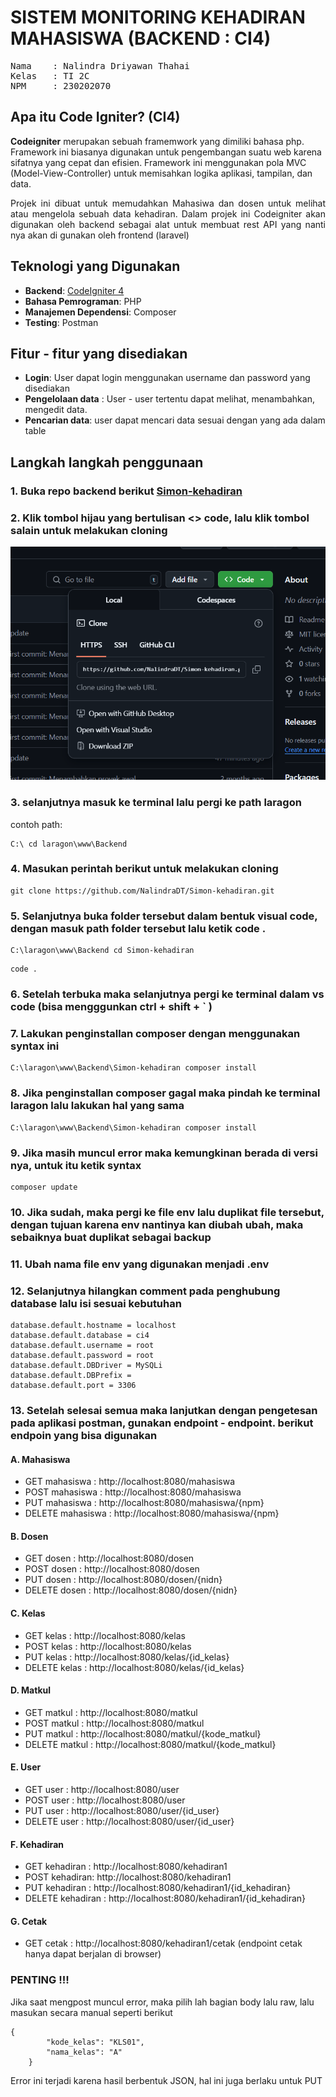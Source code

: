# SISTEM MONITORING KEHADIRAN MAHASISWA (BACKEND : CI4)
<pre>
Nama    : Nalindra Driyawan Thahai
Kelas   : TI 2C
NPM     : 230202070
</pre>

## Apa itu Code Igniter? (CI4)

**Codeigniter** merupakan sebuah framemwork yang dimiliki bahasa php. Framework ini biasanya digunakan untuk pengembangan suatu web karena sifatnya yang cepat dan efisien. Framework ini menggunakan pola MVC (Model-View-Controller) untuk memisahkan logika aplikasi, tampilan, dan data.

<p align="justify">Projek ini dibuat untuk memudahkan Mahasiwa dan dosen untuk melihat atau mengelola sebuah data kehadiran. Dalam projek ini Codeigniter akan digunakan oleh backend sebagai alat untuk membuat rest API yang nanti nya akan di gunakan oleh frontend (laravel)</p>

## Teknologi yang Digunakan

- **Backend**: [CodeIgniter 4](https://codeigniter.com/)
- **Bahasa Pemrograman**: PHP
- **Manajemen Dependensi**: Composer
- **Testing**: Postman

## Fitur - fitur yang disediakan
- **Login**: User dapat login menggunakan username dan password yang disediakan
- **Pengelolaan data** : User - user tertentu dapat melihat, menambahkan, mengedit data.
- **Pencarian data**: user dapat mencari data sesuai dengan yang ada dalam table

## Langkah langkah penggunaan

### 1. Buka repo backend berikut [Simon-kehadiran](https://github.com/NalindraDT/Simon-kehadiran)

### 2. Klik tombol hijau yang bertulisan <> code, lalu klik tombol salain untuk melakukan cloning
![github](img/1.png)

### 3. selanjutnya masuk ke terminal lalu pergi ke path laragon
contoh path:
```
C:\ cd laragon\www\Backend
```
### 4. Masukan perintah berikut untuk melakukan cloning
```
git clone https://github.com/NalindraDT/Simon-kehadiran.git

```
### 5. Selanjutnya buka folder tersebut dalam bentuk visual code, dengan masuk path folder tersebut lalu ketik code .

```
C:\laragon\www\Backend cd Simon-kehadiran
```

```
code .
```
### 6. Setelah terbuka maka selanjutnya pergi ke terminal dalam vs code (bisa mengggunkan ctrl + shift + ` )

### 7.  Lakukan penginstallan composer dengan menggunakan syntax ini
```
C:\laragon\www\Backend\Simon-kehadiran composer install
```
### 8. Jika penginstallan composer gagal maka pindah ke terminal laragon lalu lakukan hal yang sama

```
C:\laragon\www\Backend\Simon-kehadiran composer install
```

### 9. Jika masih muncul error maka kemungkinan berada di versi nya, untuk itu ketik syntax
```
composer update
```
### 10. Jika sudah, maka pergi ke file env lalu duplikat file tersebut, dengan tujuan karena env nantinya kan diubah ubah, maka sebaiknya buat duplikat sebagai backup

### 11. Ubah nama file env yang digunakan menjadi .env

### 12. Selanjutnya hilangkan comment pada penghubung database lalu isi sesuai kebutuhan
```
database.default.hostname = localhost
database.default.database = ci4
database.default.username = root
database.default.password = root
database.default.DBDriver = MySQLi
database.default.DBPrefix =
database.default.port = 3306
```

### 13. Setelah selesai semua maka lanjutkan dengan pengetesan pada aplikasi postman, gunakan endpoint - endpoint. berikut endpoin yang bisa digunakan

#### A. Mahasiswa
- GET mahasiswa     : http://localhost:8080/mahasiswa
- POST mahasiswa    : http://localhost:8080/mahasiswa
- PUT mahasiswa     : http://localhost:8080/mahasiswa/{npm}
- DELETE mahasiswa  : http://localhost:8080/mahasiswa/{npm}

#### B. Dosen
- GET dosen        : http://localhost:8080/dosen
- POST dosen       : http://localhost:8080/dosen
- PUT dosen        : http://localhost:8080/dosen/{nidn}
- DELETE dosen     : http://localhost:8080/dosen/{nidn}

#### C. Kelas
- GET kelas       : http://localhost:8080/kelas
- POST kelas      : http://localhost:8080/kelas
- PUT kelas       : http://localhost:8080/kelas/{id_kelas}
- DELETE kelas    : http://localhost:8080/kelas/{id_kelas}

#### D. Matkul
- GET matkul     : http://localhost:8080/matkul
- POST matkul    : http://localhost:8080/matkul
- PUT matkul     : http://localhost:8080/matkul/{kode_matkul}
- DELETE matkul  : http://localhost:8080/matkul/{kode_matkul}

#### E. User
- GET user      : http://localhost:8080/user
- POST user     : http://localhost:8080/user
- PUT user      : http://localhost:8080/user/{id_user}
- DELETE user   : http://localhost:8080/user/{id_user}

#### F. Kehadiran
- GET kehadiran : http://localhost:8080/kehadiran1
- POST kehadiran: http://localhost:8080/kehadiran1
- PUT kehadiran : http://localhost:8080/kehadiran1/{id_kehadiran}
- DELETE kehadiran : http://localhost:8080/kehadiran1/{id_kehadiran}


#### G. Cetak
- GET cetak : http://localhost:8080/kehadiran1/cetak
(endpoint cetak hanya dapat berjalan di browser)

### PENTING !!!
Jika saat mengpost muncul error, maka pilih lah bagian body lalu raw, lalu masukan secara manual seperti berikut
```
{
        "kode_kelas": "KLS01",
        "nama_kelas": "A"
    }
```
Error ini terjadi karena hasil berbentuk JSON, hal ini juga berlaku untuk PUT